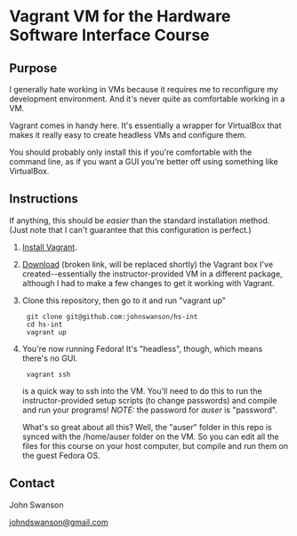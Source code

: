 # Vagrant VM for the Hardware Software Interface Course #

## Purpose ##
I generally hate working in VMs because it requires me to reconfigure my development environment. And it's never quite as comfortable working in a VM.

Vagrant comes in handy here. It's essentially a wrapper for VirtualBox that makes it really easy to create headless VMs and configure them.

You should probably only install this if you're comfortable with the command line, as if you want a GUI you're better off using something like VirtualBox.

## Instructions ##
If anything, this should be *easier* than the standard installation method. (Just note that I can't guarantee that this configuration is perfect.)

1. [Install Vagrant](http://docs.vagrantup.com/v2/installation/).
2. [Download](http://example.com/hs-int.box) (broken link, will be replaced shortly) the Vagrant box I've created--essentially the instructor-provided VM in a different package, although I had to make a few changes to get it working with Vagrant.
3. Clone this repository, then go to it and run "vagrant up"

		git clone git@github.com:johnswanson/hs-int
		cd hs-int
		vagrant up

4. You're now running Fedora! It's "headless", though, which means there's no GUI.

		vagrant ssh
		
	is a quick way to ssh into the VM. You'll need to do this to run the instructor-provided setup scripts (to change passwords) and compile and run your programs! *NOTE:* the password for *auser* is "password".
	
	What's so great about all this? Well, the "auser" folder in this repo is synced with the /home/auser folder on the VM. So you can edit all the files for this course on your host computer, but compile and run them on the guest Fedora OS.

## Contact ##
John Swanson

johndswanson@gmail.com
